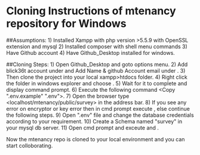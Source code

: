 # Cloning Instructions of mtenancy repository for Windows

##Assumptions:
	1) Installed Xampp with php version >5.5.9 with OpenSSL extension and mysql
	2) Installed composer with shell menu commands
	3) Have Github account 
	4) Have Github_Desktop installed for windows.
	
##Cloning Steps:
	1)  Open Github_Desktop and goto options menu. 
	2)  Add blick36t account under <Accounts> and Add Name & github Account email under <Configure git>.
	3)  Then clone the project into your local xampp>htdocs folder.
	4)  Right click the folder in windows explorer and choose <Composer Install>.
	5)  Wait for it to complete and display command prompt.
	6)  Execute the following command <Copy ".env.example" ".env">.
	7)  Open the browser type <localhost/mtenancy/public/survey> in the address bar.
	8)  If you see any error on encryptor or key error then in cmd prompt execute <php artisan key:generate>, else continue the following steps.
	9)  Open ".env" file and change the database credentials according to your requirement.
	10) Create a Schema named "survey" in your mysql db server.
	11) Open cmd prompt and exceute <php artisan migrate> and <php artisan db:seed>.
	
Now the mtenancy repo is cloned to your local environment and you can start colloborating.